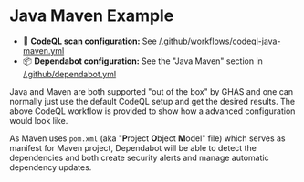 # Java Maven Example

* :mag_right: **CodeQL scan configuration:** See [/.github/workflows/codeql-java-maven.yml](/.github/workflows/codeql-java-maven.yml)  
* :package: **Dependabot configuration:** See the "Java Maven" section in [/.github/dependabot.yml](/.github/dependabot.yml)

Java and Maven are both supported "out of the box" by GHAS and one can normally just use the default CodeQL setup and get the desired results.
The above CodeQL workflow is provided to show how a advanced configuration would look like.

As Maven uses `pom.xml` (aka "**P**roject **O**bject **M**odel" file) which serves as manifest for Maven project, Dependabot will be able to detect the dependencies and both create security alerts and manage automatic dependency updates.
